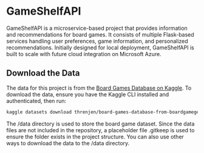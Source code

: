 # GameShelfAPI
GameShelfAPI is a microservice-based project that provides information and recommendations for board games. It consists of multiple Flask-based services handling user preferences, game information, and personalized recommendations. Initially designed for local deployment, GameShelfAPI is built to scale with future cloud integration on Microsoft Azure.


## Download the Data

The data for this project is from the [Board Games Database on Kaggle](https://www.kaggle.com/datasets/threnjen/board-games-database-from-boardgamegeek).
To download the data, ensure you have the Kaggle CLI installed and authenticated, then run:
```bash
kaggle datasets download threnjen/board-games-database-from-boardgamegeek -p data --unzip
```
The /data directory is used to store the board game dataset. Since the data files are not included in the repository, a placeholder file .gitkeep is used to ensure the folder exists in the project structure.
You can also use other ways to download the data to the /data directory.